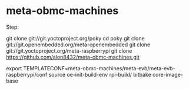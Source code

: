 # meta-obmc-machines

Step:

git clone git://git.yoctoproject.org/poky
cd poky
git clone git://git.openembedded.org/meta-openembedded
git clone git://git.yoctoproject.org/meta-raspberrypi
git clone https://github.com/alon8432/meta-obmc-machines.git


export TEMPLATECONF=meta-obmc-machines/meta-evb/meta-evb-raspberrypi/conf
source oe-init-build-env rpi-build/
bitbake core-image-base
